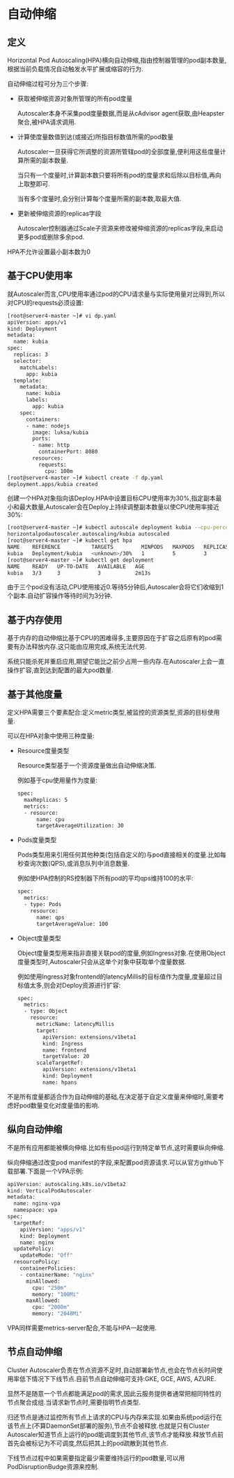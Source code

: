 # 自动伸缩

## 定义

Horizontal Pod Autoscaling(HPA)横向自动伸缩,指由控制器管理的pod副本数量,根据当前负载情况自动触发水平扩展或缩容的行为.

自动伸缩过程可分为三个步骤:

- 获取被伸缩资源对象所管理的所有pod度量

  Autoscaler本身不采集pod度量数据,而是从cAdvisor agent获取,由Heapster聚合,被HPA请求调用.

- 计算使度量数值到达(或接近)所指目标数值所需的pod数量

  Autoscaler一旦获得它所调整的资源所管辖pod的全部度量,便利用这些度量计算所需的副本数量.

  当只有一个度量时,计算副本数只要将所有pod的度量求和后除以目标值,再向上取整即可.

  当有多个度量时,会分别计算每个度量所需的副本数,取最大值.

- 更新被伸缩资源的replicas字段

  Autoscaler控制器通过Scale子资源来修改被伸缩资源的replicas字段,来启动更多pod或删除多余pod.

HPA不允许设置最小副本数为0



## 基于CPU使用率

就Autoscaler而言,CPU使用率通过pod的CPU请求量与实际使用量对比得到,所以对CPU的requests必须设置:

```sh
[root@server4-master ~]# vi dp.yaml
apiVersion: apps/v1
kind: Deployment
metadata:
  name: kubia
spec:
  replicas: 3
  selector:
    matchLabels:
      app: kubia
  template:
    metadata:
      name: kubia
      labels:
        app: kubia
    spec:
      containers:
      - name: nodejs
        image: luksa/kubia
        ports:
        - name: http
          containerPort: 8080
        resources:
          requests:
            cpu: 100m
[root@server4-master ~]# kubectl create -f dp.yaml
deployment.apps/kubia created
```

创建一个HPA对象指向该Deploy.HPA中设置目标CPU使用率为30%,指定副本最小和最大数量,Autoscaler会在Deploy上持续调整副本数量以使CPU使用率接近30%:

```sh
[root@server4-master ~]# kubectl autoscale deployment kubia --cpu-percent=30 --min=1 --max=5
horizontalpodautoscaler.autoscaling/kubia autoscaled
[root@server4-master ~]# kubectl get hpa
NAME    REFERENCE          TARGETS         MINPODS   MAXPODS   REPLICAS   AGE
kubia   Deployment/kubia   <unknown>/30%   1         5         3          63s
[root@server4-master ~]# kubectl get deployment
NAME    READY   UP-TO-DATE   AVAILABLE   AGE
kubia   3/3     3            3           2m13s
```

由于三个pod没有活动,CPU使用接近0.等待5分钟后,Autoscaler会将它们收缩到1个副本.自动扩容操作等待时间为3分钟.



## 基于内存使用

基于内存的自动伸缩比基于CPU的困难得多,主要原因在于扩容之后原有的pod需要有办法释放内存.这只能由应用完成,系统无法代劳.

系统只能杀死并重启应用,期望它能比之前少占用一些内存.在Autoscaler上会一直操作扩容,直到达到配置的最大pod数量.



## 基于其他度量

定义HPA需要三个要素配合:定义metric类型,被监控的资源类型,资源的目标使用量.

可以在HPA对象中使用三种度量:

- Resource度量类型

  Resource类型基于一个资源度量做出自动伸缩决策.

  例如基于cpu使用量作为度量:

  ```sh
  spec:
    maxReplicas: 5
    metrics:
    - resource:
        name: cpu
        targetAverageUtilization: 30
  ```

- Pods度量类型

  Pods类型用来引用任何其他种类(包括自定义的)与pod直接相关的度量.比如每秒查询次数(QPS),或消息队列中消息数量.

  例如使HPA控制的RS控制器下所有pod的平均qps维持100的水平:

  ```sh
  spec:
    metrics:
    - type: Pods
      resource:
        name: qps
        targetAverageValue: 100
  ```

- Object度量类型

  Object度量类型用来指非直接关联pod的度量,例如Ingress对象.在使用Object度量类型时,Autoscaler只会从这单个对象中获取单个度量数据.

  例如使用Ingress对象frontend的latencyMillis的目标值作为度量,度量超过目标值太多,则会对Deploy资源进行扩容:

  ```sh
  spec:
    metrics:
    - type: Object
      resource:
        metricName: latencyMillis
        target:
          apiVersion: extensions/v1beta1
          kind: Ingress
          name: frontend
          targetValue: 20
        scaleTargetRef:
          apiVersion: extensions/v1beta1
          kind: Deployment
          name: hpans
  ```

不是所有度量都适合作为自动伸缩的基础,在决定基于自定义度量来伸缩时,需要考虑好pod数量变化对度量值的影响.



## 纵向自动伸缩

不是所有应用都能被横向伸缩.比如有些pod运行到特定单节点,这时需要纵向伸缩.

纵向伸缩通过改变pod manifest的字段,来配置pod资源请求.可以从官方github下载部署.下面是一个VPA示例:

```sh
apiVersion: autoscaling.k8s.io/v1beta2
kind: VerticalPodAutoscaler
metadata:
  name: nginx-vpa
  namespace: vpa
spec:
  targetRef:
    apiVersion: "apps/v1"
    kind: Deployment
    name: nginx
  updatePolicy:
    updateMode: "Off"
  resourcePolicy:
    containerPolicies:
    - containerName: "nginx"
      minAllowed:
        cpu: "250m"
        memory: "100Mi"
      maxAllowed:
        cpu: "2000m"
        memory: "2048Mi"
```

VPA同样需要metrics-server配合,不能与HPA一起使用.



## 节点自动伸缩

Cluster Autoscaler负责在节点资源不足时,自动部署新节点,也会在节点长时间使用率低下情况下下线节点.目前节点自动伸缩可支持:GKE, GCE, AWS, AZURE.

显然不是随意一个节点都能满足pod的需求,因此云服务提供者通常把相同特性的节点聚合成组.当请求新节点时,需要指明节点类型.

归还节点是通过监控所有节点上请求的CPU与内存来实现.如果由系统pod运行在该节点上(不算DaemonSet部署的服务),节点不会被释放.也就是只有Cluster Autoscaler知道节点上运行的pod能调度到其他节点,该节点才能释放.释放节点前首先会被标记为不可调度,然后把其上的pod疏散到其他节点.

下线节点过程中如果需要指定最少需要维持运行的pod数量,可以用PodDisruptionBudge资源来控制.


